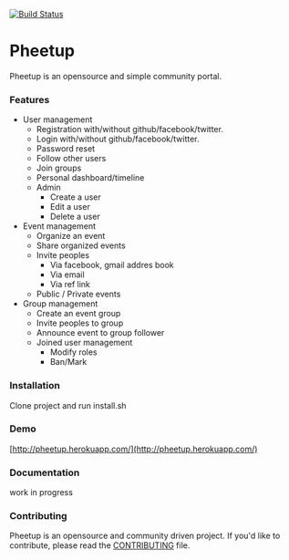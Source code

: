 [![Build Status](https://travis-ci.org/AnkaraPHP/pheetup.svg)](https://travis-ci.org/AnkaraPHP/pheetup)

Pheetup
=======
 
Pheetup is an opensource and simple community portal.

### Features

- User management
	- Registration with/without github/facebook/twitter.
	- Login with/without github/facebook/twitter.
	- Password reset
	- Follow other users
	- Join groups
	- Personal dashboard/timeline
	- Admin
		- Create a user
		- Edit a user
		- Delete a user
- Event management
	- Organize an event
	- Share organized events
	- Invite peoples
		- Via facebook, gmail addres book
		- Via email
		- Via ref link
	- Public / Private events
- Group management
	- Create an event group
	- Invite peoples to group
	- Announce event to group follower
	- Joined user management
		- Modify roles
		- Ban/Mark

### Installation

Clone project and run install.sh

### Demo

[http://pheetup.herokuapp.com/](http://pheetup.herokuapp.com/)

### Documentation

work in progress

### Contributing

Pheetup is an opensource and community driven project. If you'd like to contribute, please read the [CONTRIBUTING](https://github.com/AnkaraPHP/pheetup/blob/master/CONTRIBUTING.md) file.
